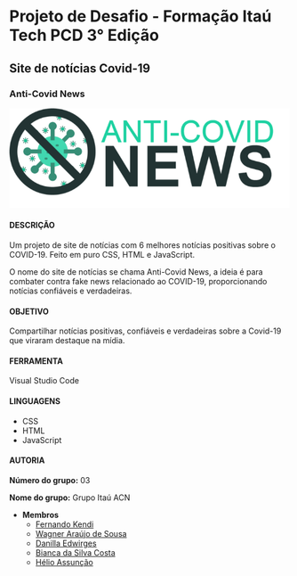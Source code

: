 # Projeto de Desafio - Formação Itaú Tech PCD 3° Edição
## Site de notícias Covid-19
### Anti-Covid News

<p style="text-align: center">
  <img src="/assets/images/acn-logo.png" alt="Logotipo de anti-covid e nome de site Anti-Covid News">
</p>

#### DESCRIÇÃO

Um projeto de site de notícias com 6 melhores notícias positivas sobre o COVID-19. Feito em puro CSS, HTML e JavaScript. 

O nome do site de notícias se chama Anti-Covid News, a ideia é para combater contra fake news relacionado ao COVID-19, proporcionando notícias confiáveis e verdadeiras.

#### OBJETIVO

Compartilhar notícias positivas, confiáveis e verdadeiras sobre a Covid-19 que viraram destaque na mídia.

#### FERRAMENTA

Visual Studio Code

#### LINGUAGENS

- CSS
- HTML
- JavaScript

#### AUTORIA

**Número do grupo:** 03

**Nome do grupo:** Grupo Itaú ACN

- **Membros**
  - [Fernando Kendi](https://github.com/fedkendi)
  - [Wagner Araújo de Sousa](https://github.com/jsawagner)
  - [Danilla Edwirges](https://github.com/DanillaEdwirges)
  - [Bianca da Silva Costa ](https://github.com/Biasilvacosta)
  - [Hélio Assunção](https://github.com/helioBAssuncao)
